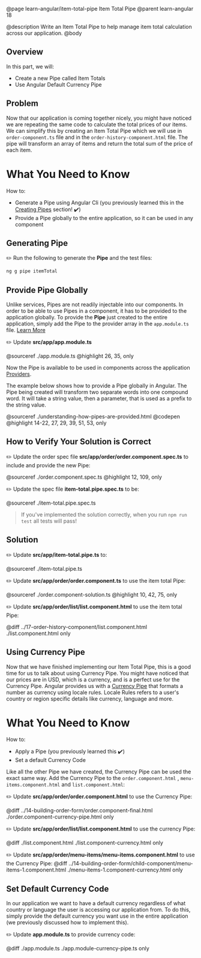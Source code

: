 @page learn-angular/item-total-pipe Item Total Pipe
@parent learn-angular 18

@description Write an Item Total Pipe to help manage item total calculation across our application.
@body

## Overview

In this part, we will:

- Create a new Pipe called Item Totals
- Use Angular Default Currency Pipe

## Problem

Now that our application is coming together nicely, you might have noticed we are repeating the same code to calculate the total prices of our items.
We can simplify this by creating an Item Total Pipe which we will use in `order-component.ts` file and in the `order-history-component.html` file. The pipe will transform an array of items and return the total sum of the price of each item.


# What You Need to Know

How to:

- Generate a Pipe using Angular Cli  (you previously learned this in the <a href="/academy/academy/learn-angular/creating-pipes.html">Creating Pipes</a> section! ✔️)
- Provide a Pipe globally to the entire application, so it can be used in any component

## Generating Pipe
✏️ Run the following to generate the __Pipe__ and the test files:

```bash
ng g pipe itemTotal
```

## Provide Pipe Globally
Unlike services, Pipes are not readily injectable into our components. In order to be able to use Pipes in a component, it has to be provided to the application globally. 
To provide the __Pipe__ just created to the entire application, simply add the Pipe to the provider array in the `app.module.ts` file. [Learn More](https://angular.io/guide/providers)

✏️ Update __src/app/app.module.ts__

@sourceref ./app.module.ts
@highlight 26, 35, only

Now the Pipe is available to be used in components across the application <a href="https://angular.io/guide/providers" target="\_blank">Providers</a>.

The example below shows how to provide a Pipe globally in Angular. The Pipe being created will transform two separate words into one compound word. It will take a string value, then a parameter, that is used as a prefix to the string value.

@sourceref ./understanding-how-pipes-are-provided.html
@codepen
@highlight 14-22, 27, 29, 39, 51, 53, only

## How to Verify Your Solution is Correct

✏️ Update the order spec file __src/app/order/order.component.spec.ts__ to include and provide the new Pipe:

@sourceref ./order.component.spec.ts
@highlight 12, 109, only

✏️ Update the spec file  __item-total.pipe.spec.ts__ to be:

@sourceref ./item-total.pipe.spec.ts

> If you've implemented the solution correctly, when you run `npm run test` all tests will pass!

## Solution

✏️ Update __src/app/item-total.pipe.ts__ to:

@sourceref ./item-total.pipe.ts

✏️ Update __src/app/order/order.component.ts__ to use the item total Pipe:

@sourceref ./order.component-solution.ts
@highlight 10, 42, 75, only

✏️ Update __src/app/order/list/list.component.html__ to use the item total Pipe:

@diff ../17-order-history-component/list.component.html ./list.component.html only

## Using Currency Pipe

Now that we have finished implementing our Item Total Pipe, this is a good time for us to talk about using Currency Pipe. You might have noticed that our prices are in USD, which is a currency, and is a perfect use for the Currency Pipe.
Angular provides us with a [Currency Pipe](https://angular.io/api/common/CurrencyPipe) that formats a number as currency using locale rules. Locale Rules refers to a user's country or region specific details like currency, language and more.

# What You Need to Know

How to:

- Apply a Pipe (you previously learned this ✔️)
- Set a default Currency Code

Like all the other Pipe we have created, the Currency Pipe can be used the exact same way.
Add the Currency Pipe to the `order.component.html` , `menu-items.component.html` and `list.component.html`:

✏️ Update __src/app/order/order.component.html__ to use the Currency Pipe:

@diff ../14-building-order-form/order.component-final.html ./order.component-currency-pipe.html only

✏️ Update __src/app/order/list/list.component.html__ to use the currency Pipe:

@diff ./list.component.html ./list.component-currency.html only

✏️ Update __src/app/order/menu-items/menu-items.component.html__ to use the Currency Pipe:
@diff ../14-building-order-form/child-component/menu-items-1.component.html ./menu-items-1.component-currency.html only

## Set Default Currency Code

In our application we want to have a default currency regardless of what country or language the user is accessing our application from. 
To do this, simply provide the default currency you want use in the entire application (we previously discussed how to implement this).

✏️ Update __app.module.ts__ to provide currency code:

@diff ./app.module.ts ./app.module-currency-pipe.ts only